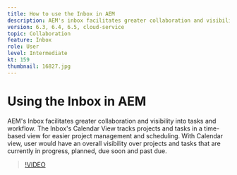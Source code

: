```yaml
---
title: How to use the Inbox in AEM
description: AEM's inbox facilitates greater collaboration and visibility into tasks and workflow.
version: 6.3, 6.4, 6.5, cloud-service
topic: Collaboration
feature: Inbox
role: User
level: Intermediate
kt: 159
thumbnail: 16827.jpg
---
```


# Using the Inbox in AEM

AEM's Inbox facilitates greater collaboration and visibility into tasks and workflow. The Inbox's Calendar View tracks projects and tasks in a time-based view for easier project management and scheduling. With Calendar view, user would have an overall visibility over projects and tasks that are currently in progress, planned, due soon and past due. 

>[!VIDEO](https://video.tv.adobe.com/v/16827/?quality=12&learn=on)
